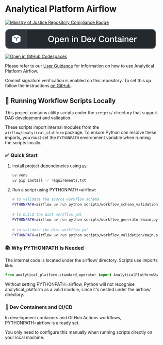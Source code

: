 # Analytical Platform Airflow

[![Ministry of Justice Repository Compliance Badge](https://github-community.service.justice.gov.uk/repository-standards/api/analytical-platform-airflow/badge)](https://github-community.service.justice.gov.uk/repository-standards/analytical-platform-airflow)

[![Open in Dev Container](https://raw.githubusercontent.com/ministryofjustice/.devcontainer/refs/heads/main/contrib/badge.svg)](https://vscode.dev/redirect?url=vscode://ms-vscode-remote.remote-containers/cloneInVolume?url=https://github.com/ministryofjustice/analytical-platform-airflow)

[![Open in GitHub Codespaces](https://github.com/codespaces/badge.svg)](https://codespaces.new/ministryofjustice/analytical-platform-airflow)

Please refer to our [User Guidance](https://user-guidance.analytical-platform.service.justice.gov.uk/services/airflow) for information on how to use Analytical Platform Airflow.

Commit signature verification is enabled on this repository. To set this up follow the instructions [on GitHub](https://docs.github.com/en/authentication/managing-commit-signature-verification/about-commit-signature-verification#ssh-commit-signature-verification).


## 🧪 Running Workflow Scripts Locally

This project contains utility scripts under the `scripts/` directory that support DAG development and validation.

These scripts import internal modules from the `airflow/analytical_platform` package. To ensure Python can resolve these imports, you must set the `PYTHONPATH` environment variable when running the scripts locally.


### ✅ Quick Start

1. Install project dependencies using [`uv`](https://github.com/astral-sh/uv):

    ```bash
    uv venv
    uv pip install -r requirements.txt
    ```

2. Run a script using PYTHONPATH=airflow:

    ```bash
    # to validate the source workflow schema
    PYTHONPATH=airflow uv run python scripts/workflow_schema_validation/main.py path/to/source/workflow.yml

    # to build the dist workflow.yml
    PYTHONPATH=airflow uv run python scripts/workflow_generator/main.py path/to/source/workflow.yml

    # to validate the dist workflow.yml
    PYTHONPATH=airflow uv run python scripts/workflow_validation/main.py path/to/dist/workflow.yml
    ```

### 📚 Why PYTHONPATH Is Needed

The internal code is located under the airflow/ directory. Scripts use imports like:

```python
from analytical_platform.standard_operator import AnalyticalPlatformStandardOperator
```

Without setting PYTHONPATH=airflow, Python will not recognise analytical_platform as a valid module, since it's nested under the airflow/ directory.


### 🤖 Dev Containers and CI/CD

In development containers and GitHub Actions workflows, PYTHONPATH=airflow is already set.

You only need to configure this manually when running scripts directly on your local machine.

